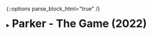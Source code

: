 {::options parse_block_html="true" /}
<details>
  <summary><h1 style="display:inline">Parker - The Game (2022)</h1></summary>

![](assets/images/portfolio/parker.png)

This was my last project at [Fantazm](https://www.fantazm.com){:target="_blank"}. It was also my first solo full-stack game project, from conception to delivery. Parker - The Game is an online multiplayer turn-based team strategy game commissioned by [Event Creators](https://www.eventcreators.nl/){:target="_blank"} for their client [Parker Hannifin Netherlands](https://www.parker.com/portal/site/PARKER/menuitem.223a4a3cce02eb6315731910237ad1ca/?vgnextoid=c883f1069475e210VgnVCM10000048021dacRCRD&vgnextfmt=NL&vgnextfmt=NL){:target="_blank"}.

You can read more about the project on the [postmortem I wrote about it](https://matheusamazonas.net/blog/2023/04/07/parker-postmorten/){:target="_blank"}.

Role: Game Developer, Game Designer  
Team size (development): 3  
Platform: WebGL  
Engine/Language: Unity/C#  
</details>